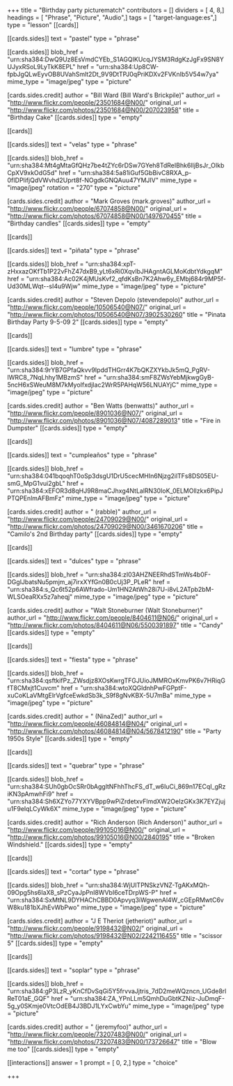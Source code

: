 +++
title = "Birthday party picturematch"
contributors = []
dividers = [ 4, 8,]
headings = [ "Phrase", "Picture", "Audio",]
tags = [ "target-language:es",]
type = "lesson"
[[cards]]

[[cards.sides]]
text = "pastel"
type = "phrase"

[[cards.sides]]
blob_href = "urn:sha384:DwQ9Uz8EsVmdCYEb_S1AGQIKUcqJYSM3RdgKzJgFx9SN8YUJyxRSoL9LyTkK8EPL"
href = "urn:sha384:Up8CW-fpbJgQLwEyvOB8UVahSmlt2Dt_9V9DtTPJ0qPriKDXv2FVKnIb5V54w7ya"
mime_type = "image/jpeg"
type = "picture"

[cards.sides.credit]
author = "Bill Ward (Bill Ward's Brickpile)"
author_url = "http://www.flickr.com/people/23501684@N00/"
original_url = "http://www.flickr.com/photos/23501684@N00/207023958"
title = "Birthday Cake"
[[cards.sides]]
type = "empty"

[[cards]]

[[cards.sides]]
text = "velas"
type = "phrase"

[[cards.sides]]
blob_href = "urn:sha384:Mt4gMtaGfQHz7be4tZYc6rDSw7GYeh8TdReIBhk6lIjBsJr_OIkbCpXV9xkOdG5d"
href = "urn:sha384:5a81iGuf5GbBivC8RXA_p-0fIDPlifjQdVWvhd2Uprt8f-NOgdkGNQAuu47YMJIV"
mime_type = "image/jpeg"
rotation = "270"
type = "picture"

[cards.sides.credit]
author = "Mark Groves (mark.groves)"
author_url = "http://www.flickr.com/people/67074858@N00/"
original_url = "http://www.flickr.com/photos/67074858@N00/1497670455"
title = "Birthday candles"
[[cards.sides]]
type = "empty"

[[cards]]

[[cards.sides]]
text = "piñata"
type = "phrase"

[[cards.sides]]
blob_href = "urn:sha384:xpT-zHxxazOKfTb1P22vFhZ47dxB9_yLt6xRi0XqvlbJHAgntAGLMoKdbtYdkgqM"
href = "urn:sha384:Ac02K4jMUsKvf2_qfdKsBn7K2Ahw6y_EMbj684r9MP5f-Ud30MLWqt--sI4u9Wjw"
mime_type = "image/jpeg"
type = "picture"

[cards.sides.credit]
author = "Steven Depolo (stevendepolo)"
author_url = "http://www.flickr.com/people/10506540@N07/"
original_url = "http://www.flickr.com/photos/10506540@N07/3902530260"
title = "Pinata Birthday Party 9-5-09 2"
[[cards.sides]]
type = "empty"

[[cards]]

[[cards.sides]]
text = "lumbre"
type = "phrase"

[[cards.sides]]
blob_href = "urn:sha384:9rYB7GPfaQkvv9IpddTHGrr4K7bQKZXYkbJk5mQ_PgRV-lWRC8_7NqLhhy1MBzmS"
href = "urn:sha384:smF8ZWsYebMjkwgGyB-5ncH6xSWeuM8M7kMyoIfxdjIac2WrR5PAHqW56LNUAYjC"
mime_type = "image/jpeg"
type = "picture"

[cards.sides.credit]
author = "Ben Watts (benwatts)"
author_url = "http://www.flickr.com/people/8901036@N07/"
original_url = "http://www.flickr.com/photos/8901036@N07/4087289013"
title = "Fire in Dumpster"
[[cards.sides]]
type = "empty"

[[cards]]

[[cards.sides]]
text = "cumpleaños"
type = "phrase"

[[cards.sides]]
blob_href = "urn:sha384:041bqoqhT0oSp3dsgU1DrU5cecMHIn6Njzg2ilTFs8DS05EU-smG_MpG1vui2gbL"
href = "urn:sha384:xEFOR3d8qHJ9R8maCJhxg4NtLalRN30IoK_0ELMOllzkx6PipJPTQPEnlmAFBmFz"
mime_type = "image/jpeg"
type = "picture"

[cards.sides.credit]
author = " (rabble)"
author_url = "http://www.flickr.com/people/24709029@N00/"
original_url = "http://www.flickr.com/photos/24709029@N00/3461670206"
title = "Camilo's 2nd Birthday party"
[[cards.sides]]
type = "empty"

[[cards]]

[[cards.sides]]
text = "dulces"
type = "phrase"

[[cards.sides]]
blob_href = "urn:sha384:zI03AHZNEERhdSTmWs4b0F-DGglJbatsNu5pmjm_aj7irxXYfGn0B0cUj3P_PLeR"
href = "urn:sha384:s_Qc6t52p6AWfrado-Um1HN2AtWh28i7U-i8vL2ATpb2bM-WLSOeaRXx5z7aheqj"
mime_type = "image/jpeg"
type = "picture"

[cards.sides.credit]
author = "Walt Stoneburner (Walt Stoneburner)"
author_url = "http://www.flickr.com/people/8404611@N06/"
original_url = "http://www.flickr.com/photos/8404611@N06/5500391897"
title = "Candy"
[[cards.sides]]
type = "empty"

[[cards]]

[[cards.sides]]
text = "fiesta"
type = "phrase"

[[cards.sides]]
blob_href = "urn:sha384:qsftkifPz_ZWsdjz8XOsKwrgTFGJUioJMMROxKmvPK6v7HRiqGfT8CMxjt1Cuvcm"
href = "urn:sha384:wtoXQGldnhPwFGPptF-xuCoKLaVMtgElrVgfceEwkdSb3k_S9f8gNvKBX-5U7mBa"
mime_type = "image/jpeg"
type = "picture"

[cards.sides.credit]
author = " (NinaZed)"
author_url = "http://www.flickr.com/people/46084814@N04/"
original_url = "http://www.flickr.com/photos/46084814@N04/5678412190"
title = "Party 1950s Style"
[[cards.sides]]
type = "empty"

[[cards]]

[[cards.sides]]
text = "quebrar"
type = "phrase"

[[cards.sides]]
blob_href = "urn:sha384:SUh0gbOcSRr0bAggltNFhhThcFS_dT_w6IuCi_869n17ECqI_gRziKN3pAmwhFi9"
href = "urn:sha384:Sh6XZYo77YXYVBpp9wPiZrdetxvFlmdXW2OeIzGKx3K7EYZjuju1F9elqLCyWk6X"
mime_type = "image/jpeg"
type = "picture"

[cards.sides.credit]
author = "Rich Anderson (Rich Anderson)"
author_url = "http://www.flickr.com/people/99105016@N00/"
original_url = "http://www.flickr.com/photos/99105016@N00/2840195"
title = "Broken Windshield."
[[cards.sides]]
type = "empty"

[[cards]]

[[cards.sides]]
text = "cortar"
type = "phrase"

[[cards.sides]]
blob_href = "urn:sha384:WjUITPNSkzVNZ-TgAKxMQh-09Opg5hs6IaX8_sPzCyaJpPnI8WVbI6ceTDrpWS-P"
href = "urn:sha384:SxMtNL9DYHAChCBBD0Apvyq3iWgwenAl4W_cGEpRMwtC6vW8ku181bXJhEvWbPwo"
mime_type = "image/jpeg"
type = "picture"

[cards.sides.credit]
author = "J E Theriot (jetheriot)"
author_url = "http://www.flickr.com/people/9198432@N02/"
original_url = "http://www.flickr.com/photos/9198432@N02/2242116455"
title = "scissor 5"
[[cards.sides]]
type = "empty"

[[cards]]

[[cards.sides]]
text = "soplar"
type = "phrase"

[[cards.sides]]
blob_href = "urn:sha384:gP3LzR_yKnCfDvSqGi5Y5frvvaJjtris_7dD2meWQzncn_UGde8rlReT01aE_GQF"
href = "urn:sha384:ZA_YPnLLm5QmhDuGbtKZNiz-JuDmqF-5g_y0SKmje0VtcOdEB4J3BDJ1LYxCwbYu"
mime_type = "image/jpeg"
type = "picture"

[cards.sides.credit]
author = " (jeremyfoo)"
author_url = "http://www.flickr.com/people/73207483@N00/"
original_url = "http://www.flickr.com/photos/73207483@N00/173726647"
title = "Blow me too"
[[cards.sides]]
type = "empty"

[[interactions]]
answer = 1
prompt = [ 0, 2,]
type = "choice"

+++
